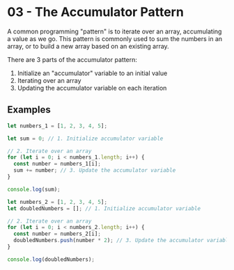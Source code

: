 # 03 - The Accumulator Pattern

A common programming "pattern" is to iterate over an array, accumulating a value as we go. This pattern is commonly used to sum the numbers in an array, or to build a new array based on an existing array.

There are 3 parts of the accumulator pattern:

1. Initialize an "accumulator" variable to an initial value
2. Iterating over an array
3. Updating the accumulator variable on each iteration

## Examples

```js
let numbers_1 = [1, 2, 3, 4, 5];

let sum = 0; // 1. Initialize accumulator variable

// 2. Iterate over an array
for (let i = 0; i < numbers_1.length; i++) {
  const number = numbers_1[i];
  sum += number; // 3. Update the accumulator variable
}

console.log(sum);
```

```js
let numbers_2 = [1, 2, 3, 4, 5];
let doubledNumbers = []; // 1. Initialize accumulator variable

// 2. Iterate over an array
for (let i = 0; i < numbers_2.length; i++) {
  const number = numbers_2[i];
  doubledNumbers.push(number * 2); // 3. Update the accumulator variable
}

console.log(doubledNumbers);
```